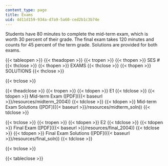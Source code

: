 ```yaml
---
content_type: page
title: Exams
uid: 4d11d159-934a-d7a9-5a60-ced2b1c3b74e
---
```


Students have 80 minutes to complete the mid-term exam, which is worth 30 percent of their grade. The final exam takes 120 minutes and counts for 45 percent of the term grade. Solutions are provided for both exams.

{{< tableopen >}}
{{< theadopen >}}
{{< tropen >}}
{{< thopen >}}
SES #
{{< thclose >}}
{{< thopen >}}
EXAMS
{{< thclose >}}
{{< thopen >}}
SOLUTIONS
{{< thclose >}}

{{< trclose >}}

{{< theadclose >}}
{{< tropen >}}
{{< tdopen >}}
E1
{{< tdclose >}}
{{< tdopen >}}
Mid-term Exam ([PDF]({{< baseurl >}}/resources/midterm_2004))
{{< tdclose >}}
{{< tdopen >}}
Mid-term Exam Solutions ([PDF]({{< baseurl >}}/resources/midterm_soln))
{{< tdclose >}}

{{< trclose >}}
{{< tropen >}}
{{< tdopen >}}
E2
{{< tdclose >}}
{{< tdopen >}}
Final Exam ([PDF]({{< baseurl >}}/resources/final_2004))
{{< tdclose >}}
{{< tdopen >}}
Final Exam Solutions ([PDF]({{< baseurl >}}/resources/final_soln))
{{< tdclose >}}

{{< trclose >}}

{{< tableclose >}}